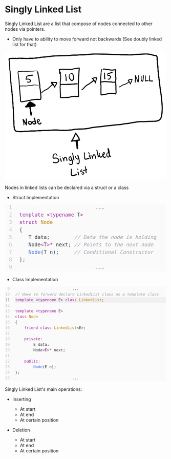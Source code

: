 # Singly Linked List

Singly Linked List are a list that compose of nodes connected to other nodes via pointers.
   - Only have to ability to move forward not backwards (See doubly linked list for that)

![alt text](https://raw.githubusercontent.com/NamanhTran/data-structures/master/etc/pictures/singly1.png)

Nodes in linked lists can be declared via a struct or a class
   - Struct Implementation

![alt text](https://raw.githubusercontent.com/NamanhTran/data-structures/master/etc/pictures/singly2.png)

   - Class Implementation

![alt text](https://raw.githubusercontent.com/NamanhTran/data-structures/master/etc/pictures/singly3.png)

Singly Linked List's main operations:
   - Inserting
      - At start
      - At end
      - At certain position

   - Deletion
      - At start
      - At end
      - At certain position
